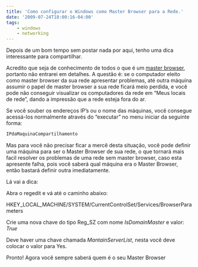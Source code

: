 ```yaml
---
title: 'Como configurar o Windows como Master Browser para a Rede.'
date: '2009-07-24T18:00:16-04:00'
tags:
    - windows
    - networking
---
```


Depois de um bom tempo sem postar nada por aqui, tenho uma dica interessante para compartilhar.

Acredito que seja de conhecimento de todos o que é um [master browser](http://en.wikipedia.org/wiki/Domain_Master_Browser), portanto não entrarei em detalhes. A questão é: se o computador eleito como master browser da sua rede apresentar problemas, até outra máquina assumir o papel de master browser a sua rede ficará meio perdida, e você pode não conseguir visualizar os computadores da rede em “Meus locais de rede”, dando a impressão que a rede esteja fora do ar.

Se você souber os endereços IP’s ou o nome das máquinas, você consegue acessá-los normalmente através do “executar” no menu iniciar da seguinte forma:

```bash
IPdaMaquinaCompartilhamento
```

Mas para você não precisar ficar a mercê desta situação, você pode definir uma máquina para ser o Master Browser de sua rede, o que tornará mais facil resolver os problemas de uma rede sem master browser, caso esta apresente falha, pois você saberá qual máquina era o Master Browser, então bastará definir outra imediatamente.

Lá vai a dica:

Abra o regedit e vá até o caminho abaixo:

HKEY_LOCAL_MACHINE/SYSTEM/CurrentControlSet/Services/BrowserParameters

Crie uma nova chave do tipo Reg_SZ com nome *IsDomainMaster* e valor: *True*

Deve haver uma chave chamada *MantainServerList*, nesta você deve colocar o valor para Yes.

Pronto! Agora você sempre saberá quem é o seu Master Browser
